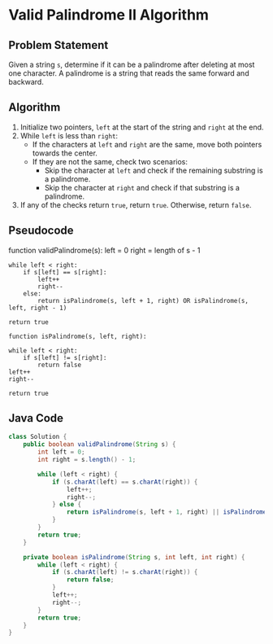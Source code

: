 # Valid Palindrome II Algorithm

## Problem Statement
Given a string `s`, determine if it can be a palindrome after deleting at most one character. A palindrome is a string that reads the same forward and backward.

## Algorithm
1. Initialize two pointers, `left` at the start of the string and `right` at the end.
2. While `left` is less than `right`:
   - If the characters at `left` and `right` are the same, move both pointers towards the center.
   - If they are not the same, check two scenarios:
     - Skip the character at `left` and check if the remaining substring is a palindrome.
     - Skip the character at `right` and check if that substring is a palindrome.
3. If any of the checks return `true`, return `true`. Otherwise, return `false`.

## Pseudocode
function validPalindrome(s):
    left = 0
    right = length of s - 1

    while left < right:
        if s[left] == s[right]:
            left++
            right--
        else:
            return isPalindrome(s, left + 1, right) OR isPalindrome(s, left, right - 1)

    return true
    
    function isPalindrome(s, left, right):

    while left < right:
        if s[left] != s[right]:
            return false
    left++
    right--

    return true

## Java Code
```java
class Solution {
    public boolean validPalindrome(String s) {
        int left = 0;
        int right = s.length() - 1;

        while (left < right) {
            if (s.charAt(left) == s.charAt(right)) {
                left++;
                right--;
            } else {
                return isPalindrome(s, left + 1, right) || isPalindrome(s, left, right - 1);
            }
        }
        return true;
    }

    private boolean isPalindrome(String s, int left, int right) {
        while (left < right) {
            if (s.charAt(left) != s.charAt(right)) {
                return false;
            }
            left++;
            right--;
        }
        return true;
    }
}